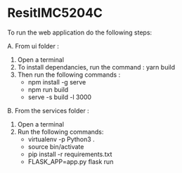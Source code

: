 # ResitIMC5204C
To run the web application do the following steps:

A. From ui folder :
  1. Open a terminal
  2. To install dependancies, run the command : yarn build
  3. Then run the following commands : 
      - npm install -g serve
      - npm run build
      - serve -s build -l 3000

B. From the services folder :
   1. Open a terminal
   2. Run the following commands:
      - virtualenv -p Python3 .
      - source bin/activate
      - pip install -r requirements.txt
      - FLASK_APP=app.py flask run
